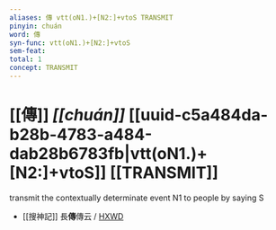 ```yaml
---
aliases: 傳 vtt(oN1.)+[N2:]+vtoS TRANSMIT
pinyin: chuán
word: 傳
syn-func: vtt(oN1.)+[N2:]+vtoS
sem-feat: 
total: 1
concept: TRANSMIT 
---
```

# [[傳]] *[[chuán]]*  [[uuid-c5a484da-b28b-4783-a484-dab28b6783fb|vtt(oN1.)+[N2:]+vtoS]] [[TRANSMIT]]
transmit the contextually determinate event N1 to people by saying S
 - [[搜神記]] 長**傳**傳云 / [HXWD](https://hxwd.org/textview.html?location=KR3l0099_tls_011-28a.35)